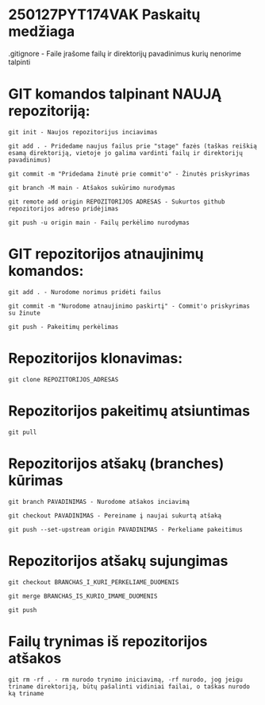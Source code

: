 # 250127PYT174VAK Paskaitų medžiaga

.gitignore - Faile įrašome failų ir direktorijų pavadinimus kurių nenorime talpinti

# GIT komandos talpinant NAUJĄ repozitoriją:

    git init - Naujos repozitorijus inciavimas

    git add . - Pridedame naujus failus prie "stage" fazės (taškas reiškią esamą direktoriją, vietoje jo galima vardinti failų ir direktorijų pavadinimus)

    git commit -m "Pridedama žinutė prie commit'o" - Žinutės priskyrimas

    git branch -M main - Atšakos sukūrimo nurodymas

    git remote add origin REPOZITORIJOS ADRESAS - Sukurtos github repozitorijos adreso pridėjimas

    git push -u origin main - Failų perkėlimo nurodymas

# GIT repozitorijos atnaujinimų komandos:

    git add . - Nurodome norimus pridėti failus

    git commit -m "Nurodome atnaujinimo paskirtį" - Commit'o priskyrimas su žinute

    git push - Pakeitimų perkėlimas

# Repozitorijos klonavimas:

    git clone REPOZITORIJOS_ADRESAS

# Repozitorijos pakeitimų atsiuntimas

    git pull

# Repozitorijos atšakų (branches) kūrimas

    git branch PAVADINIMAS - Nurodome atšakos inciavimą

    git checkout PAVADINIMAS - Pereiname į naujai sukurtą atšaką

    git push --set-upstream origin PAVADINIMAS - Perkeliame pakeitimus 


# Repozitorijos atšakų sujungimas

    git checkout BRANCHAS_I_KURI_PERKELIAME_DUOMENIS

    git merge BRANCHAS_IS_KURIO_IMAME_DUOMENIS

    git push

# Failų trynimas iš repozitorijos atšakos

    git rm -rf . - rm nurodo trynimo iniciavimą, -rf nurodo, jog jeigu triname direktoriją, būtų pašalinti vidiniai failai, o taškas nurodo ką triname

